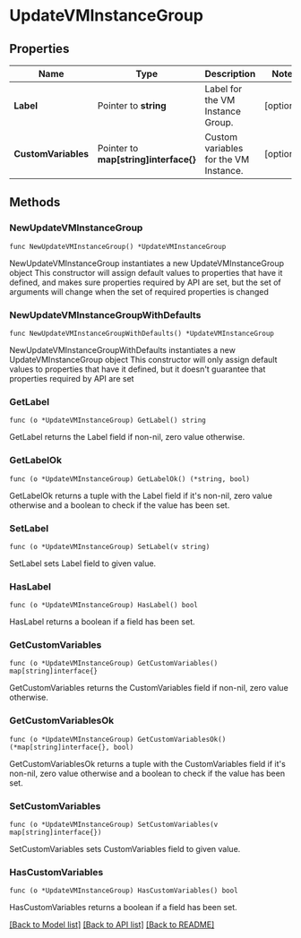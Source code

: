 # UpdateVMInstanceGroup

## Properties

Name | Type | Description | Notes
------------ | ------------- | ------------- | -------------
**Label** | Pointer to **string** | Label for the VM Instance Group. | [optional] 
**CustomVariables** | Pointer to **map[string]interface{}** | Custom variables for the VM Instance. | [optional] 

## Methods

### NewUpdateVMInstanceGroup

`func NewUpdateVMInstanceGroup() *UpdateVMInstanceGroup`

NewUpdateVMInstanceGroup instantiates a new UpdateVMInstanceGroup object
This constructor will assign default values to properties that have it defined,
and makes sure properties required by API are set, but the set of arguments
will change when the set of required properties is changed

### NewUpdateVMInstanceGroupWithDefaults

`func NewUpdateVMInstanceGroupWithDefaults() *UpdateVMInstanceGroup`

NewUpdateVMInstanceGroupWithDefaults instantiates a new UpdateVMInstanceGroup object
This constructor will only assign default values to properties that have it defined,
but it doesn't guarantee that properties required by API are set

### GetLabel

`func (o *UpdateVMInstanceGroup) GetLabel() string`

GetLabel returns the Label field if non-nil, zero value otherwise.

### GetLabelOk

`func (o *UpdateVMInstanceGroup) GetLabelOk() (*string, bool)`

GetLabelOk returns a tuple with the Label field if it's non-nil, zero value otherwise
and a boolean to check if the value has been set.

### SetLabel

`func (o *UpdateVMInstanceGroup) SetLabel(v string)`

SetLabel sets Label field to given value.

### HasLabel

`func (o *UpdateVMInstanceGroup) HasLabel() bool`

HasLabel returns a boolean if a field has been set.

### GetCustomVariables

`func (o *UpdateVMInstanceGroup) GetCustomVariables() map[string]interface{}`

GetCustomVariables returns the CustomVariables field if non-nil, zero value otherwise.

### GetCustomVariablesOk

`func (o *UpdateVMInstanceGroup) GetCustomVariablesOk() (*map[string]interface{}, bool)`

GetCustomVariablesOk returns a tuple with the CustomVariables field if it's non-nil, zero value otherwise
and a boolean to check if the value has been set.

### SetCustomVariables

`func (o *UpdateVMInstanceGroup) SetCustomVariables(v map[string]interface{})`

SetCustomVariables sets CustomVariables field to given value.

### HasCustomVariables

`func (o *UpdateVMInstanceGroup) HasCustomVariables() bool`

HasCustomVariables returns a boolean if a field has been set.


[[Back to Model list]](../README.md#documentation-for-models) [[Back to API list]](../README.md#documentation-for-api-endpoints) [[Back to README]](../README.md)


